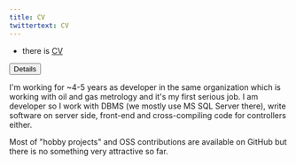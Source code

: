 ```yaml
---
title: CV
twittertext: CV
---
```


 -  there is [CV](http://careers.stackoverflow.com/heather)

<button class="btn btn-primary" data-target="#modal" data-toggle="modal">Details</button>
<div id="modal" class="modal fade" tabindex="-1" role="dialog">
<div class="modal-dialog">
  <div class="modal-content">
I'm working for ~4-5 years as developer in the same organization which is working with oil and gas metrology 
and it's my first serious job. I am developer so I work with DBMS (we mostly use MS SQL Server there), write software 
on server side, front-end and cross-compiling code for controllers either.

Most of "hobby projects" and OSS contributions are available on GitHub but there is no something very attractive so far.
  </div>
</div>
</div>